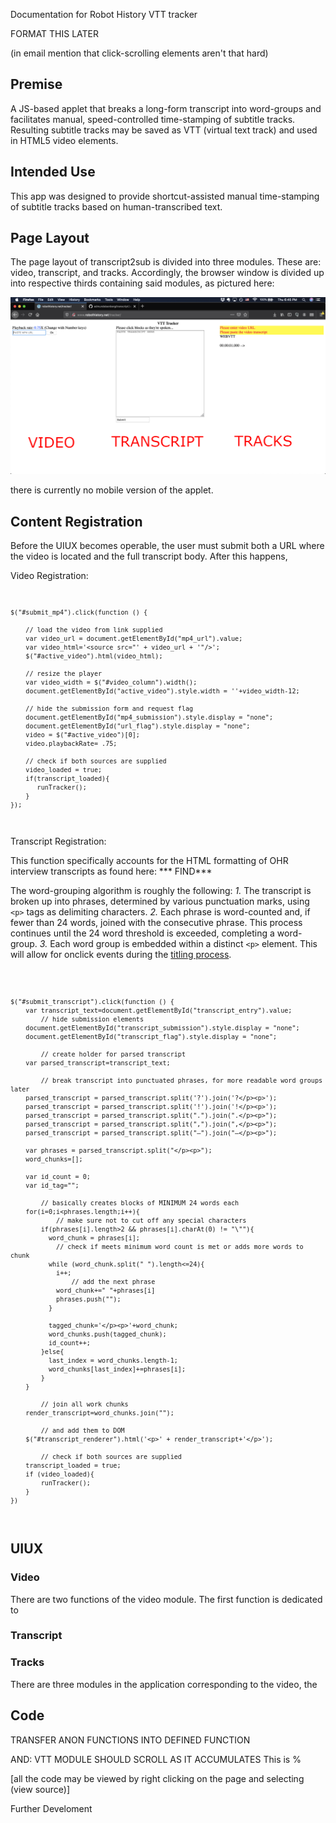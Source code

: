 Documentation for Robot History VTT tracker

FORMAT THIS LATER

(in email mention that click-scrolling elements aren't that hard)

## Premise

A JS-based applet that breaks a long-form transcript into word-groups and facilitates manual, speed-controlled time-stamping of subtitle tracks.  Resulting subtitle tracks may be saved as VTT (virtual text track) and used in HTML5 video elements. 

## Intended Use

This app was designed to provide shortcut-assisted manual time-stamping of subtitle tracks based on human-transcribed text.

## Page Layout

The page layout of transcript2sub is divided into three modules.  These are: video, transcript, and tracks.  Accordingly, the browser window is divided up into respective thirds containing said modules, as pictured here:

![Screen-shot of the applet](assets/applet_screen.png)



there is currently no mobile version of the applet.

## Content Registration

Before the UIUX becomes operable, the user must submit both a URL where the video is located and the full transcript body.  After this happens, 

Video Registration:
<code>

	$("#submit_mp4").click(function () {
	
		// load the video from link supplied	
		var video_url = document.getElementById("mp4_url").value;
		var video_html='<source src="' + video_url + '"/>';
		$("#active_video").html(video_html);

		// resize the player
		var video_width = $("#video_column").width();
		document.getElementById("active_video").style.width = ''+video_width-12;

		// hide the submission form and request flag 
		document.getElementById("mp4_submission").style.display = "none";
		document.getElementById("url_flag").style.display = "none";
		video = $("#active_video")[0];
		video.playbackRate= .75;

		// check if both sources are supplied
		video_loaded = true;
		if(transcript_loaded){
		   runTracker();
		}
	});
</code>

Transcript Registration:

This function specifically accounts for the HTML formatting of OHR interview transcripts as found here: *** FIND***  

The word-grouping algorithm is roughly the following:
*1.* The transcript is broken up into phrases, determined by various punctuation marks, using `<p>` tags as delimiting characters.
*2.* Each phrase is word-counted and, if fewer than 24 words, joined with the consecutive phrase.  This process continues until the 24 word threshold is exceeded, completing a word-group.
*3.* Each word group is embedded within a distinct `<p>` element.  This will allow for onclick events during the [titling process](#UIUX).

<code>

	$("#submit_transcript").click(function () {
		var transcript_text=document.getElementById("transcript_entry").value;
			// hide submission elements
		document.getElementById("transcript_submission").style.display = "none";
		document.getElementById("transcript_flag").style.display = "none";

			// create holder for parsed transcript
		var parsed_transcript=transcript_text;
		
			// break transcript into punctuated phrases, for more readable word groups later
		parsed_transcript = parsed_transcript.split('?').join('?</p><p>');
		parsed_transcript = parsed_transcript.split('!').join('!</p><p>');
		parsed_transcript = parsed_transcript.split(".").join(".</p><p>");
		parsed_transcript = parsed_transcript.split(",").join(",</p><p>");
		parsed_transcript = parsed_transcript.split("–").join("–</p><p>");

		var phrases = parsed_transcript.split("</p><p>");
		word_chunks=[];

		var id_count = 0;
		var id_tag="";

			// basically creates blocks of MINIMUM 24 words each
		for(i=0;i<phrases.length;i++){
				// make sure not to cut off any special characters
			if(phrases[i].length>2 && phrases[i].charAt(0) != "\""){
			  word_chunk = phrases[i];
				// check if meets minimum word count is met or adds more words to chunk
			  while (word_chunk.split(" ").length<=24){
				i++;
					// add the next phrase
				word_chunk+=" "+phrases[i]
				phrases.push("");
			  }
		  
			  tagged_chunk='</p><p>'+word_chunk;
			  word_chunks.push(tagged_chunk);
			  id_count++;
			}else{
			  last_index = word_chunks.length-1;
			  word_chunks[last_index]+=phrases[i];
			}
		}
	
			// join all work chunks
		render_transcript=word_chunks.join("");
	
			// and add them to DOM
		$("#transcript_renderer").html('<p>' + render_transcript+'</p>');
	
			// check if both sources are supplied
		transcript_loaded = true;
		if (video_loaded){
			runTracker();
		}
	})

</code>

## UIUX



### Video

There are two functions of the video module. The first function is dedicated to 

### Transcript

### Tracks
There are three modules in the application corresponding to the video, the 

## Code
TRANSFER ANON FUNCTIONS INTO DEFINED FUNCTION 

AND: VTT MODULE SHOULD SCROLL AS IT ACCUMULATES
This is %

[all the code may be viewed by right clicking on the page and selecting (view source)]

Further Develoment
